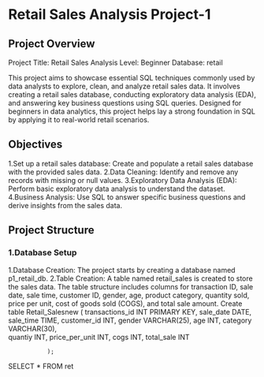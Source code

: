 # Retail Sales Analysis Project-1
## Project Overview
Project Title: Retail Sales Analysis
Level: Beginner
Database: retail

This project aims to showcase essential SQL techniques commonly used by data analysts to explore, clean, and analyze retail sales data. It involves creating a retail sales database, conducting exploratory data analysis (EDA), and answering key business questions using SQL queries. Designed for beginners in data analytics, this project helps lay a strong foundation in SQL by applying it to real-world retail scenarios.
## Objectives
 1.Set up a retail sales database: Create and populate a retail sales database with the provided sales data.
 2.Data Cleaning: Identify and remove any records with missing or null values.
 3.Exploratory Data Analysis (EDA): Perform basic exploratory data analysis to understand the dataset.
 4.Business Analysis: Use SQL to answer specific business questions and derive insights from the sales data.

 ## Project Structure
  ### 1.Database Setup
   1.Database Creation: The project starts by creating a database named p1_retail_db.
   2.Table Creation: A table named retail_sales is created to store the sales data. The table structure includes columns for transaction ID, sale date, sale time, customer ID, gender, age, product category,     quantity sold, price per unit, cost of goods sold (COGS), and total sale amount.
   Create table Retail_Salesnew
               (
				transactions_id INT PRIMARY KEY,
                sale_date	DATE,
                sale_time	TIME,
                customer_id	 INT,
                gender VARCHAR(25),
                age	INT,
                category VARCHAR(30),	
				quantiy	INT,
                price_per_unit	INT,
                cogs	INT,
				total_sale INT

               );
SELECT * FROM ret
